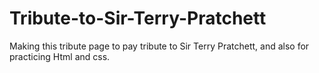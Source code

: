 # Tribute-to-Sir-Terry-Pratchett
Making this tribute page to pay tribute to Sir Terry Pratchett, and also for practicing Html and css.
